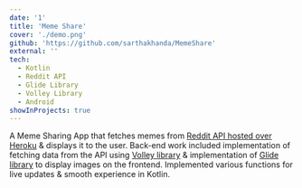 ```yaml
---
date: '1'
title: 'Meme Share'
cover: './demo.png'
github: 'https://github.com/sarthakhanda/MemeShare'
external: ''
tech:
  - Kotlin
  - Reddit API
  - Glide Library
  - Volley Library
  - Android
showInProjects: true
---
```


A Meme Sharing App that fetches memes from [Reddit API hosted over Heroku](https://meme-api.herokuapp.com/gimme) & displays it to the user.
Back-end work included implementation of fetching data from the API using [Volley library](https://developer.android.com/training/volley) & implementation of [Glide library](https://github.com/bumptech/glide) to display images on the frontend.
Implemented various functions for live updates & smooth experience in Kotlin.